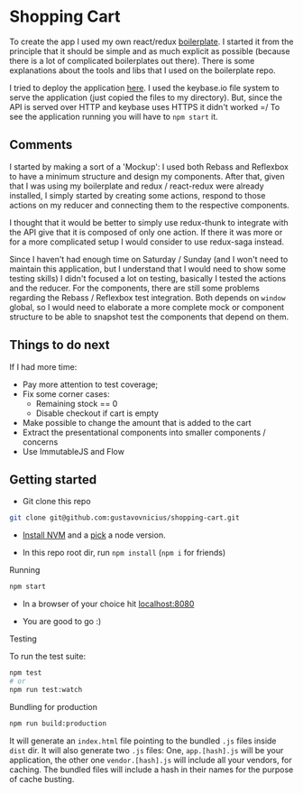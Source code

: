 Shopping Cart
=============

To create the app I used my own react/redux [boilerplate](https://github.com/gustavovnicius/react-redux-boilerplate). I started it from the principle that it should be simple and as much explicit as possible (because there is a lot of complicated boilerplates out there). There is some explanations about the tools and libs that I used on the boilerplate repo.

I tried to deploy the application [here](https://gustavo.keybase.pub/). I used the keybase.io file system to serve the application (just copied the files to my directory). But, since the API is served over HTTP and keybase uses HTTPS it didn't worked =/
To see the application running you will have to `npm start` it.

Comments
--------
I started by making a sort of a 'Mockup': I used both Rebass and Reflexbox to have a minimum structure and design my components. After that, given that I was using my boilerplate and redux / react-redux were already installed, I simply started by creating some actions, respond to those actions on my reducer and connecting them to the respective components.

I thought that it would be better to simply use redux-thunk to integrate with the API give that it is composed of only one action. If there it was more or for a more complicated setup I would consider to use redux-saga instead.

Since I haven't had enough time on Saturday / Sunday (and I won't need to maintain this application, but I understand that I would need to show some testing skills) I didn't focused a lot on testing, basically I tested the actions and the reducer. For the components, there are still some problems regarding the Rebass / Reflexbox test integration. Both depends on `window` global, so I would need to elaborate a more complete mock or component structure to be able to snapshot test the components that depend on them.

Things to do next
-----------------
If I had more time:
- Pay more attention to test coverage;
- Fix some corner cases:
  - Remaining stock == 0
  - Disable checkout if cart is empty
- Make possible to change the amount that is added to the cart
- Extract the presentational components into smaller components / concerns
- Use ImmutableJS and Flow

Getting started
---------------

- Git clone this repo

```sh
git clone git@github.com:gustavovnicius/shopping-cart.git
```

- [Install NVM](https://github.com/creationix/nvm#install-script) and a [pick](https://github.com/creationix/nvm#usage) a node version.

- In this repo root dir, run `npm install` (`npm i` for friends)

Running

```sh
npm start
```
- In a browser of your choice hit [localhost:8080](localhost:8080)

- You are good to go :)

Testing

To run the test suite:
```sh
npm test
# or
npm run test:watch
```

Bundling for production

```sh
npm run build:production
```

It will generate an `index.html` file pointing to the bundled `.js` files inside `dist` dir. It will also generate two `.js` files: One, `app.[hash].js` will be your application, the other one `vendor.[hash].js` will include all your vendors, for caching.
The bundled files will include a hash in their names for the purpose of cache busting.
